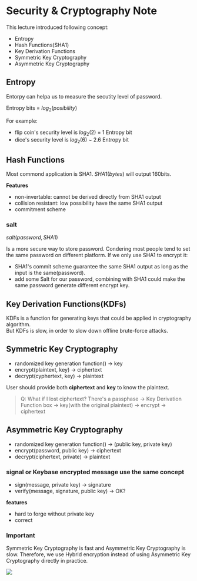 # Security & Cryptography Note

This lecture introduced following concept:

- Entropy
- Hash Functions(SHA1)
- Key Derivation Functions
- Symmetric Key Cryptography
- Asymmetric Key Cryptography

## Entropy

Entorpy can helpa us to measure the secutity level of password.

Entropy bits = $log_2(posibility)$

For example:
- flip coin's security level is $log_2(2)$ = 1 Entropy bit
- dice's security level is $log_2(6)$ ~ 2.6 Entropy bit

## Hash Functions

Most commond application is SHA1. $SHA1(bytes)$ will output 160bits.

**Features**
- non-invertable: cannot be derived directly from SHA1 output
- collision resistant: low possibility have the same SHA1 output
- commitment scheme

### salt

$salt(password, SHA1)$

Is a more secure way to store password. Condering most people tend to set the same password on different platform. If we only use SHA1 to encrypt it:
- SHA1's commit scheme guarantee the same SHA1 output as long as the input is the same(password).
- add some Salt for our password, combining with SHA1 could make the same password generate different encrypt key.

## Key Derivation Functions(KDFs)

KDFs is a function for generating keys that could be applied in cryptography algorithm.  
But KDFs is slow, in order to slow down offline brute-force attacks.

## Symmetric Key Cryptography

- randomized key generation function() → key
- encrypt(plaintext, key) → ciphertext
- decrypt(cyphertext, key) → plaintext

User should provide both **ciphertext** and **key** to know the plaintext.

> Q: What if I lost ciphertext?
> There's a passphase → Key Derivation Function box → key(with the original plaintext) → encrypt → ciphertext

## Asymmetric Key Cryptography

- randomized key generation function() → (public key, private key)
- encrypt(password, public key) → ciphertext
- decrypt(ciphertext, private) → plaintext

### signal or Keybase encrypted message use the same concept

- sign(message, private key) → signature
- verify(message, signature, public key) → OK?

**features**
- hard to forge without private key
- correct

### Important

Symmetric Key Cryptography is fast and Asymmetric Key Cryptography is slow. Therefore, we use Hybrid encryption instead of using Asymmetric Key Cryptography directly in practice.

![](https://i.imgur.com/oe9hBKF.png)

